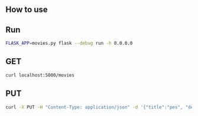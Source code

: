 ## How to use

## Run
```bash
FLASK_APP=movies.py flask --debug run -h 0.0.0.0
```
## GET
```bash
curl localhost:5000/movies
```
## PUT
```bash
curl -X PUT -H "Content-Type: application/json" -d '{"title":"pes", "description":"o kockach"}' http://localhost:5000/movies/1
```
